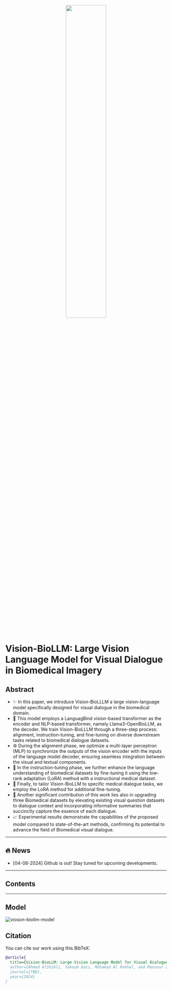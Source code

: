 <p align="center" width="100%">
<img src="https://github.com/user-attachments/assets/e59a3e10-9cd4-4562-a7a4-c66bab69bf3e" width="50%" />
</p>

# Vision-BioLLM: Large Vision Language Model for Visual Dialogue in Biomedical Imagery #

## Abstract ##
- :sparkles: In this paper, we introduce Vision-BioLLLM a large vision-language model specifically designed for visual dialogue in the biomedical domain.
- :jigsaw: This model employs a LanguagBind vision-based transformer as the encoder and NLP-based transformer, namely Llama3-OpenBioLLM, as the decoder. We train Vision-BioLLLM through a three-step process: alignment, instruction-tuning, and fine-tuning on diverse downstream tasks related to biomedical dialogue datasets.
- :gear: During the alignment phase, we optimize a multi-layer perceptron (MLP) to synchronize the outputs of the vision encoder with the inputs of the language model decoder, ensuring seamless integration between the visual and textual components.
- :link: In the instruction-tuning phase, we further enhance the language understanding of biomedical datasets by fine-tuning it using the low-rank adaptation (LoRA) method with a instructional medical dataset.
- :blue_book: Finally, to tailor Vision-BioLLM to specific medical dialogue tasks, we employ the LoRA method for additional fine-tuning.
- :wrench: Another significant contribution of this work lies also in upgrading three Biomedical datasets by elevating existing visual question datasets to dialogue context and incorporating informative summaries that succinctly capture the essence of each dialogue.
- :chart_with_upwards_trend: Experimental results demonstrate the capabilities of the proposed model compared to state-of-the-art methods, confirming its potential to advance the field of Biomedical visual dialogue.
-----
## :fire: News ##
- [04-08-2024] Github is out! Stay tuned for upcoming developments.
---
## Contents ##

---
## Model ##
![vioson-biollm-model](https://github.com/user-attachments/assets/788e9742-c15a-417b-bf6b-e2f679ba7606)

## Citation ##
You can cite our work using this BibTeX:
```bibtex
@article{
  title={Vision-BioLLM: Large Vision Language Model for Visual Dialogue in Biomedical Imagery},
  author={Ahmad AlShibli, Yakoub bazi, Mohamad Al Rahhal, and Mansour Zuair},
  journal={TBD},
  year={2024}
}

